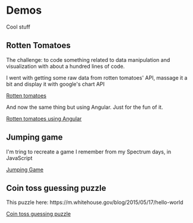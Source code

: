 Demos
=====

Cool stuff

<h2>Rotten Tomatoes</h2>
<p>The challenge: to code something related to data manipulation and visualization with about a hundred lines of code.</p>
<p>I went with getting some raw data from rotten tomatoes' API, massage it a bit and display it with google's chart API</p>
<a target="_blank" href="http://rawgit.com/MrP/demos/master/rottenTomatoes/rottenTomatoes.html">Rotten tomatoes</a>

<p>And now the same thing but using Angular.  Just for the fun of it.</p>
<a target="_blank" href="http://rawgit.com/MrP/demos/master/rottenTomatoes/rottenTomatoesAngular.html">Rotten tomatoes using Angular</a>


<h2>Jumping game</h2>
<p>I'm tring to recreate a game I remember from my Spectrum days, in JavaScript</p>
<a target="_blank" href="http://rawgit.com/MrP/demos/master/jumpingGame/jumpingGame.html">Jumping Game</a>

<h2>Coin toss guessing puzzle</h2>
<p>This puzzle here: https://m.whitehouse.gov/blog/2015/05/17/hello-world</p>
<a target="_blank" href="http://rawgit.com/MrP/demos/master/helloWorldPuzzle/index.html">Coin toss guessing puzzle</a>

